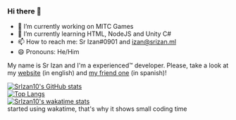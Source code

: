 ### Hi there 👋

<!--
**SrIzan10/SrIzan10** is a ✨ _special_ ✨ repository because its `README.md` (this file) appears on your GitHub profile.

Here are some ideas to get you started:

-->

- 🔭 I’m currently working on MITC Games
- 🌱 I’m currently learning HTML, NodeJS and Unity C#
- 📫 How to reach me: Sr Izan#0901 and izan@srizan.ml
- 😄 Pronouns: He/Him

My name is Sr Izan and I'm a experienced™ developer. Please, take a look at my [website](https://srizan.ml) (in english) and [my friend one](https://miguegamer.ml) (in spanish)!

[![SrIzan10's GitHub stats](https://github-readme-stats.vercel.app/api?username=SrIzan10&show_icons=true&theme=dark&count_private=true)](https://github.com/anuraghazra/github-readme-stats)  
[![Top Langs](https://github-readme-stats.vercel.app/api/top-langs/?username=SrIzan10&layout=compact&theme=dark&count_private=true)](https://github.com/anuraghazra/github-readme-stats)  
[![SrIzan10's wakatime stats](https://github-readme-stats.vercel.app/api/wakatime?username=@SrIzan10&theme=dark)](https://github.com/anuraghazra/github-readme-stats)  
started using wakatime, that's why it shows small coding time
